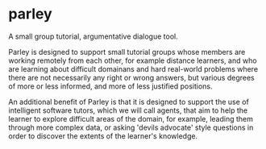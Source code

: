 parley
======

A small group tutorial, argumentative dialogue tool.

Parley is designed to support small tutorial groups whose members are working remotely from each other, for example distance learners, and who are learning about difficult domainans and hard real-world problems where there are not necessarily any right or wrong answers, but various degrees of more or less informed, and more of less justified positions.

An additional benefit of Parley is that it is designed to support the use of intelligent software tutors, which we will call agents, that aim to help the learner to explore difficult areas of the domain, for example, leading them through more complex data, or asking 'devils advocate' style questions in order to discover the extents of the learner's knowledge.
